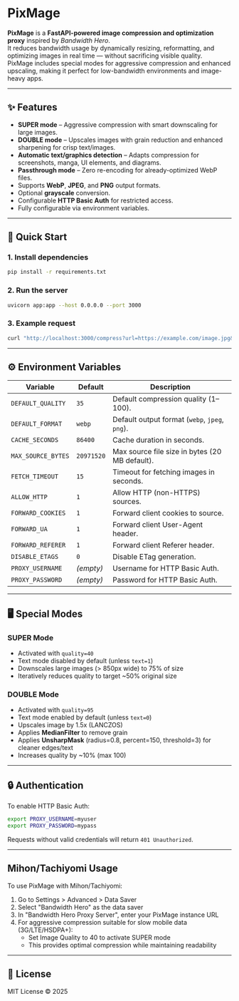 # PixMage

**PixMage** is a **FastAPI-powered image compression and optimization proxy** inspired by *Bandwidth Hero*.  
It reduces bandwidth usage by dynamically resizing, reformatting, and optimizing images in real time — without sacrificing visible quality.  
PixMage includes special modes for aggressive compression and enhanced upscaling, making it perfect for low-bandwidth environments and image-heavy apps.

---

## ✨ Features

- **SUPER mode** – Aggressive compression with smart downscaling for large images.
- **DOUBLE mode** – Upscales images with grain reduction and enhanced sharpening for crisp text/images.
- **Automatic text/graphics detection** – Adapts compression for screenshots, manga, UI elements, and diagrams.
- **Passthrough mode** – Zero re-encoding for already-optimized WebP files.
- Supports **WebP**, **JPEG**, and **PNG** output formats.
- Optional **grayscale** conversion.
- Configurable **HTTP Basic Auth** for restricted access.
- Fully configurable via environment variables.

---

## 🚀 Quick Start

### 1. Install dependencies
```bash
pip install -r requirements.txt
````

### 2. Run the server

```bash
uvicorn app:app --host 0.0.0.0 --port 3000
```

### 3. Example request

```bash
curl "http://localhost:3000/compress?url=https://example.com/image.jpg&quality=40&format=webp"
```

---

## ⚙️ Environment Variables

| Variable           | Default    | Description                                    |
| ------------------ | ---------- | ---------------------------------------------- |
| `DEFAULT_QUALITY`  | `35`       | Default compression quality (1–100).           |
| `DEFAULT_FORMAT`   | `webp`     | Default output format (`webp`, `jpeg`, `png`). |
| `CACHE_SECONDS`    | `86400`    | Cache duration in seconds.                     |
| `MAX_SOURCE_BYTES` | `20971520` | Max source file size in bytes (20 MB default). |
| `FETCH_TIMEOUT`    | `15`       | Timeout for fetching images in seconds.        |
| `ALLOW_HTTP`       | `1`        | Allow HTTP (non-HTTPS) sources.                |
| `FORWARD_COOKIES`  | `1`        | Forward client cookies to source.              |
| `FORWARD_UA`       | `1`        | Forward client User-Agent header.              |
| `FORWARD_REFERER`  | `1`        | Forward client Referer header.                 |
| `DISABLE_ETAGS`    | `0`        | Disable ETag generation.                       |
| `PROXY_USERNAME`   | *(empty)*  | Username for HTTP Basic Auth.                  |
| `PROXY_PASSWORD`   | *(empty)*  | Password for HTTP Basic Auth.                  |

---

## 🖥 Special Modes

### SUPER Mode

* Activated with `quality=40`
* Text mode disabled by default (unless `text=1`)
* Downscales large images (> 850px wide) to 75% of size
* Iteratively reduces quality to target \~50% original size

### DOUBLE Mode

* Activated with `quality=95`
* Text mode enabled by default (unless `text=0`)
* Upscales image by 1.5x (LANCZOS)
* Applies **MedianFilter** to remove grain
* Applies **UnsharpMask** (radius=0.8, percent=150, threshold=3) for cleaner edges/text
* Increases quality by \~10% (max 100)

---

## 🔒 Authentication

To enable HTTP Basic Auth:

```bash
export PROXY_USERNAME=myuser
export PROXY_PASSWORD=mypass
```

Requests without valid credentials will return `401 Unauthorized`.

---
## Mihon/Tachiyomi Usage

To use PixMage with Mihon/Tachiyomi:

1. Go to Settings > Advanced > Data Saver
2. Select "Bandwidth Hero" as the data saver
3. In "Bandwidth Hero Proxy Server", enter your PixMage instance URL
4. For aggressive compression suitable for slow mobile data (3G/LTE/HSDPA+):
   - Set Image Quality to 40 to activate SUPER mode
   - This provides optimal compression while maintaining readability

---

## 📜 License

MIT License © 2025